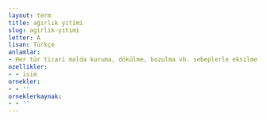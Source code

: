 ```yaml
---
layout: term
title: ağırlık yitimi
slug: agirlik-yitimi
letter: A
lisan: Türkçe
anlamlar:
- Her tür ticari malda kuruma, dökülme, bozulma vb. sebeplerle eksilme; fire
ozellikler:
- - isim
ornekler:
- - ''
orneklerkaynak:
- - ''
---
```

